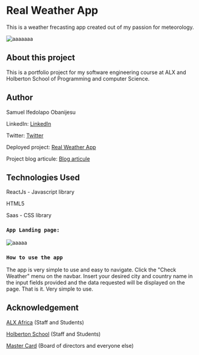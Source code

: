 # Real Weather App

This is a weather frecasting app created out of my passion for
meteorology.

![aaaaaaa](https://github.com/ael-urrim/RealWeather-App/assets/80631962/82482367-2020-44dc-83a7-6436bfc5f183)

## About this project

This is a portfolio project for my software engineering
course at ALX and Holberton School of Programming and computer
Science.

## Author
Samuel Ifedolapo Obanijesu

LinkedIn: [LinkedIn](https://www.linkedin.com/in/samuel-obanijesu-86b272212/)

Twitter: [Twitter](https://twitter.com/ael_urrim)

Deployed project: [Real Weather App](https://alxweatherapp.netlify.app/)

Project blog articule: [Blog articule](https://www.linkedin.com/pulse/weather-app-portfolio-project-samuel-obanijesu)

## Technologies Used
ReactJs - Javascript library

HTML5

Saas - CSS library

### `App Landing page:`

![aaaaa](https://github.com/ael-urrim/RealWeather-App/assets/80631962/1a78b2b3-767c-464b-9bf3-6ead274a9a11)

### `How to use the app`
The app is very simple to use and easy to navigate.
Click the "Check Weather" menu on the navbar. Insert your desired city and country name in the input fields provided and the data requested will be displayed on the page. That is it. Very simple to use.

## Acknowledgement
[ALX Africa](https://www.alxafrica.com/) (Staff and Students)

[Holberton School](https://www.holbertonschool.com/) (Staff and Students)

[Master Card](https://mea.mastercard.com/en-region-mea.html) (Board of directors and everyone else)
